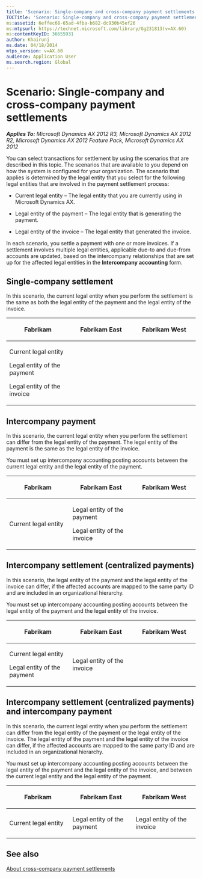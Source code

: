 ```yaml
---
title: 'Scenario: Single-company and cross-company payment settlements'
TOCTitle: 'Scenario: Single-company and cross-company payment settlements'
ms:assetid: 6effec68-65ad-4fba-b682-dc930b45ef26
ms:mtpsurl: https://technet.microsoft.com/library/Gg231813(v=AX.60)
ms:contentKeyID: 36655931
author: Khairunj
ms.date: 04/18/2014
mtps_version: v=AX.60
audience: Application User
ms.search.region: Global
---
```


# Scenario: Single-company and cross-company payment settlements 


_**Applies To:** Microsoft Dynamics AX 2012 R3, Microsoft Dynamics AX 2012 R2, Microsoft Dynamics AX 2012 Feature Pack, Microsoft Dynamics AX 2012_

You can select transactions for settlement by using the scenarios that are described in this topic. The scenarios that are available to you depend on how the system is configured for your organization. The scenario that applies is determined by the legal entity that you select for the following legal entities that are involved in the payment settlement process:

  - Current legal entity – The legal entity that you are currently using in Microsoft Dynamics AX.

  - Legal entity of the payment – The legal entity that is generating the payment.

  - Legal entity of the invoice – The legal entity that generated the invoice.

In each scenario, you settle a payment with one or more invoices. If a settlement involves multiple legal entities, applicable due-to and due-from accounts are updated, based on the intercompany relationships that are set up for the affected legal entities in the **Intercompany accounting** form.

## Single-company settlement

In this scenario, the current legal entity when you perform the settlement is the same as both the legal entity of the payment and the legal entity of the invoice.

<table>
<colgroup>
<col style="width: 33%" />
<col style="width: 33%" />
<col style="width: 33%" />
</colgroup>
<thead>
<tr class="header">
<th><p>Fabrikam</p></th>
<th><p>Fabrikam East</p></th>
<th><p>Fabrikam West</p></th>
</tr>
</thead>
<tbody>
<tr class="odd">
<td><p>Current legal entity</p>
<p>Legal entity of the payment</p>
<p>Legal entity of the invoice</p></td>
<td><p></p></td>
<td><p></p></td>
</tr>
</tbody>
</table>


## Intercompany payment

In this scenario, the current legal entity when you perform the settlement can differ from the legal entity of the payment. The legal entity of the payment is the same as the legal entity of the invoice.

You must set up intercompany accounting posting accounts between the current legal entity and the legal entity of the payment.

<table>
<colgroup>
<col style="width: 33%" />
<col style="width: 33%" />
<col style="width: 33%" />
</colgroup>
<thead>
<tr class="header">
<th><p>Fabrikam</p></th>
<th><p>Fabrikam East</p></th>
<th><p>Fabrikam West</p></th>
</tr>
</thead>
<tbody>
<tr class="odd">
<td><p>Current legal entity</p></td>
<td><p>Legal entity of the payment</p>
<p>Legal entity of the invoice</p></td>
<td><p></p></td>
</tr>
</tbody>
</table>


## Intercompany settlement (centralized payments)

In this scenario, the legal entity of the payment and the legal entity of the invoice can differ, if the affected accounts are mapped to the same party ID and are included in an organizational hierarchy.

You must set up intercompany accounting posting accounts between the legal entity of the payment and the legal entity of the invoice.

<table>
<colgroup>
<col style="width: 33%" />
<col style="width: 33%" />
<col style="width: 33%" />
</colgroup>
<thead>
<tr class="header">
<th><p>Fabrikam</p></th>
<th><p>Fabrikam East</p></th>
<th><p>Fabrikam West</p></th>
</tr>
</thead>
<tbody>
<tr class="odd">
<td><p>Current legal entity</p>
<p>Legal entity of the payment</p></td>
<td><p>Legal entity of the invoice</p></td>
<td><p></p></td>
</tr>
</tbody>
</table>


## Intercompany settlement (centralized payments) and intercompany payment

In this scenario, the current legal entity when you perform the settlement can differ from the legal entity of the payment or the legal entity of the invoice. The legal entity of the payment and the legal entity of the invoice can differ, if the affected accounts are mapped to the same party ID and are included in an organizational hierarchy.

You must set up intercompany accounting posting accounts between the legal entity of the payment and the legal entity of the invoice, and between the current legal entity and the legal entity of the payment.

<table>
<colgroup>
<col style="width: 33%" />
<col style="width: 33%" />
<col style="width: 33%" />
</colgroup>
<thead>
<tr class="header">
<th><p>Fabrikam</p></th>
<th><p>Fabrikam East</p></th>
<th><p>Fabrikam West</p></th>
</tr>
</thead>
<tbody>
<tr class="odd">
<td><p>Current legal entity</p></td>
<td><p>Legal entity of the payment</p></td>
<td><p>Legal entity of the invoice</p></td>
</tr>
</tbody>
</table>


## See also

[About cross-company payment settlements](about-cross-company-payment-settlements.md)

  


